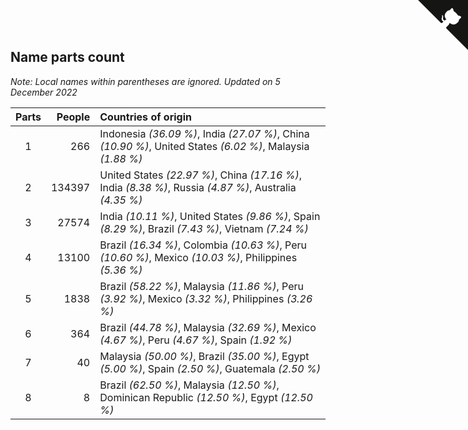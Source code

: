 ## Name parts count

*Note: Local names within parentheses are ignored.*
*Updated on  5 December 2022*

| Parts | People | Countries of origin |
| :--: | ---: | :--- |
| 1 | 266 | Indonesia *(36.09 %)*, India *(27.07 %)*, China *(10.90 %)*, United States *(6.02 %)*, Malaysia *(1.88 %)* |
| 2 | 134397 | United States *(22.97 %)*, China *(17.16 %)*, India *(8.38 %)*, Russia *(4.87 %)*, Australia *(4.35 %)* |
| 3 | 27574 | India *(10.11 %)*, United States *(9.86 %)*, Spain *(8.29 %)*, Brazil *(7.43 %)*, Vietnam *(7.24 %)* |
| 4 | 13100 | Brazil *(16.34 %)*, Colombia *(10.63 %)*, Peru *(10.60 %)*, Mexico *(10.03 %)*, Philippines *(5.36 %)* |
| 5 | 1838 | Brazil *(58.22 %)*, Malaysia *(11.86 %)*, Peru *(3.92 %)*, Mexico *(3.32 %)*, Philippines *(3.26 %)* |
| 6 | 364 | Brazil *(44.78 %)*, Malaysia *(32.69 %)*, Mexico *(4.67 %)*, Peru *(4.67 %)*, Spain *(1.92 %)* |
| 7 | 40 | Malaysia *(50.00 %)*, Brazil *(35.00 %)*, Egypt *(5.00 %)*, Spain *(2.50 %)*, Guatemala *(2.50 %)* |
| 8 | 8 | Brazil *(62.50 %)*, Malaysia *(12.50 %)*, Dominican Republic *(12.50 %)*, Egypt *(12.50 %)* |


<a href="https://github.com/JustinTimeCuber/wca_statistics" class="github-corner" aria-label="View source on Github"><svg width="80" height="80" viewBox="0 0 250 250" style="fill:#151513; color:#fff; position: absolute; top: 0; border: 0; right: 0;" aria-hidden="true"><path d="M0,0 L115,115 L130,115 L142,142 L250,250 L250,0 Z"></path><path d="M128.3,109.0 C113.8,99.7 119.0,89.6 119.0,89.6 C122.0,82.7 120.5,78.6 120.5,78.6 C119.2,72.0 123.4,76.3 123.4,76.3 C127.3,80.9 125.5,87.3 125.5,87.3 C122.9,97.6 130.6,101.9 134.4,103.2" fill="currentColor" style="transform-origin: 130px 106px;" class="octo-arm"></path><path d="M115.0,115.0 C114.9,115.1 118.7,116.5 119.8,115.4 L133.7,101.6 C136.9,99.2 139.9,98.4 142.2,98.6 C133.8,88.0 127.5,74.4 143.8,58.0 C148.5,53.4 154.0,51.2 159.7,51.0 C160.3,49.4 163.2,43.6 171.4,40.1 C171.4,40.1 176.1,42.5 178.8,56.2 C183.1,58.6 187.2,61.8 190.9,65.4 C194.5,69.0 197.7,73.2 200.1,77.6 C213.8,80.2 216.3,84.9 216.3,84.9 C212.7,93.1 206.9,96.0 205.4,96.6 C205.1,102.4 203.0,107.8 198.3,112.5 C181.9,128.9 168.3,122.5 157.7,114.1 C157.9,116.9 156.7,120.9 152.7,124.9 L141.0,136.5 C139.8,137.7 141.6,141.9 141.8,141.8 Z" fill="currentColor" class="octo-body"></path></svg></a><style>.github-corner:hover .octo-arm{animation:octocat-wave 560ms ease-in-out}@keyframes octocat-wave{0%,100%{transform:rotate(0)}20%,60%{transform:rotate(-25deg)}40%,80%{transform:rotate(10deg)}}@media (max-width:500px){.github-corner:hover .octo-arm{animation:none}.github-corner .octo-arm{animation:octocat-wave 560ms ease-in-out}}</style>
